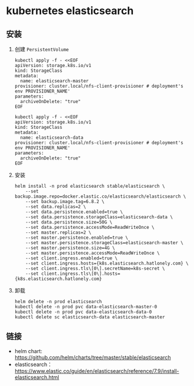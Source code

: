 # kubernetes elasticsearch

## 安装


1. 创建 `PersistentVolume`
    ```shell script
    kubectl apply -f - <<EOF
    apiVersion: storage.k8s.io/v1
    kind: StorageClass
    metadata:
      name: elasticsearch-master
    provisioner: cluster.local/nfs-client-provisioner # deployment's env PROVISIONER_NAME'
    parameters:
      archiveOnDelete: "true"
    EOF
    
    kubectl apply -f - <<EOF
    apiVersion: storage.k8s.io/v1
    kind: StorageClass
    metadata:
      name: elasticsearch-data
    provisioner: cluster.local/nfs-client-provisioner # deployment's env PROVISIONER_NAME'
    parameters:
      archiveOnDelete: "true"
    EOF
    ```
2. 安装
    ```shell script
    helm install -n prod elasticsearch stable/elasticsearch \
        --set backup.image.repo=docker.elastic.co/elasticsearch/elasticsearch \
        --set backup.image.tag=6.8.2 \
        --set data.replicas=2 \
        --set data.persistence.enabled=true \
        --set data.persistence.storageClass=elasticsearch-data \
        --set data.persistence.size=50G \
        --set data.persistence.accessMode=ReadWriteOnce \
        --set master.replicas=2 \
        --set master.persistence.enabled=true \
        --set master.persistence.storageClass=elasticsearch-master \
        --set master.persistence.size=4G \
        --set master.persistence.accessMode=ReadWriteOnce \
        --set client.ingress.enabled=true \
        --set client.ingress.hosts={k8s.elasticsearch.hatlonely.com} \
        --set client.ingress.tls\[0\].secretName=k8s-secret \
        --set client.ingress.tls\[0\].hosts={k8s.elasticsearch.hatlonely.com}
    ```
3. 卸载
    ```shell script
    helm delete -n prod elasticsearch
    kubectl delete -n prod pvc data-elasticsearch-master-0
    kubectl delete -n prod pvc data-elasticsearch-data-0
    kubectl delete sc elasticsearch-data elasticsearch-master
    ```

## 链接

- helm chart: <https://github.com/helm/charts/tree/master/stable/elasticsearch>
- elasticsearch：<https://www.elastic.co/guide/en/elasticsearch/reference/7.9/install-elasticsearch.html>
